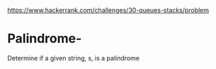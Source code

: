 https://www.hackerrank.com/challenges/30-queues-stacks/problem

# Palindrome-
Determine if a given string, s, is a palindrome
